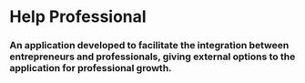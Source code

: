 # Help Professional 

### An application developed to facilitate the integration between entrepreneurs and professionals, giving external options to the application for professional growth.
